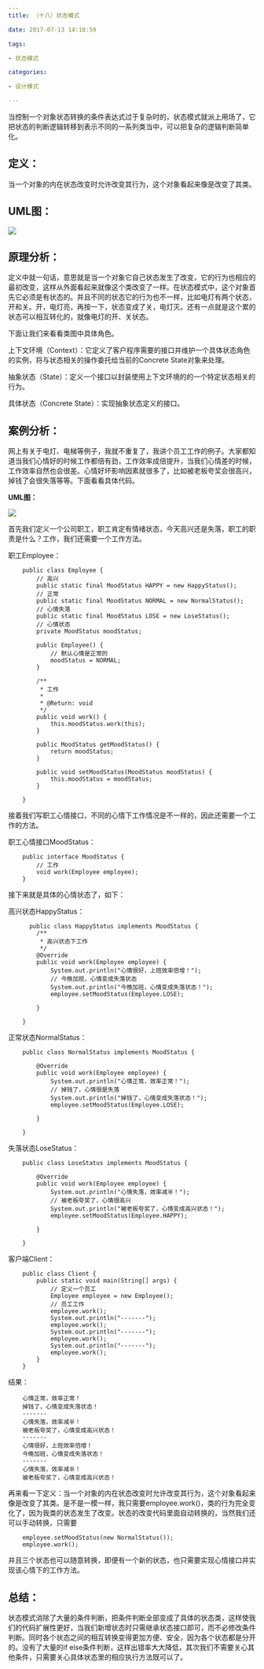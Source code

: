 ```yaml
---
title: （十八）状态模式

date: 2017-07-13 14:10:59

tags:

- 状态模式

categories: 

- 设计模式 

---
```


当控制一个对象状态转换的条件表达式过于复杂时的，状态模式就派上用场了，它把状态的判断逻辑转移到表示不同的一系列类当中，可以把复杂的逻辑判断简单化。


## **定义：** ##

当一个对象的内在状态改变时允许改变其行为，这个对象看起来像是改变了其类。

## **UML图：** ##

![](http://ops0jcxr8.bkt.clouddn.com/%E7%8A%B6%E6%80%81%E6%A8%A1%E5%BC%8F.png)


## **原理分析：** ##

定义中就一句话，意思就是当一个对象它自己状态发生了改变，它的行为也相应的最初改变，这样从外面看起来就像这个类改变了一样。在状态模式中，这个对象首先它必须是有状态的。并且不同的状态它的行为也不一样，比如电灯有两个状态，开和关。开，电灯亮，再按一下，状态变成了关，电灯灭。还有一点就是这个累的状态可以相互转化的，就像电灯的开、关状态。

下面让我们来看看类图中具体角色。

上下文环境（Context）：它定义了客户程序需要的接口并维护一个具体状态角色的实例，将与状态相关的操作委托给当前的Concrete State对象来处理。

抽象状态（State）：定义一个接口以封装使用上下文环境的的一个特定状态相关的行为。

具体状态（Concrete State）：实现抽象状态定义的接口。

## **案例分析：** ##

网上有关于电灯、电梯等例子，我就不重复了，我讲个员工工作的例子。大家都知道当我们心情好的时候工作都倍有劲，工作效率成倍提升，当我们心情差的时候，工作效率自然也会很差。心情好坏影响因素就很多了，比如被老板夸奖会很高兴，掉钱了会很失落等等。下面看看具体代码。

**UML图：**

![](http://ops0jcxr8.bkt.clouddn.com/%E7%8A%B6%E6%80%81%E6%A8%A1%E5%BC%8F%EF%BC%88%E4%BE%8B%E5%AD%90%EF%BC%89.png)


首先我们定义一个公司职工，职工肯定有情绪状态，今天高兴还是失落，职工的职责是什么？工作，我们还需要一个工作方法。


职工Employee：

	    public class Employee {
			// 高兴
			public static final MoodStatus HAPPY = new HappyStatus();
			// 正常
			public static final MoodStatus NORMAL = new NormalStatus();
			// 心情失落
			public static final MoodStatus LOSE = new LoseStatus();
			// 心情状态
			private MoodStatus moodStatus;
		
			public Employee() {
				// 默认心情是正常的
				moodStatus = NORMAL;
			}
		
			/**
			 * 工作
			 * 
			 * @Return: void
			 */
			public void work() {
				this.moodStatus.work(this);
			}
		
			public MoodStatus getMoodStatus() {
				return moodStatus;
			}
		
			public void setMoodStatus(MoodStatus moodStatus) {
				this.moodStatus = moodStatus;
			}
	
	    }

接着我们写职工心情接口，不同的心情下工作情况是不一样的，因此还需要一个工作的方法。

职工心情接口MoodStatus：

	    public interface MoodStatus {
			// 工作
			void work(Employee employee);
	    }

接下来就是具体的心情状态了，如下：

高兴状态HappyStatus：

		  public class HappyStatus implements MoodStatus {
			/**
			 * 高兴状态下工作
			 */
			@Override
			public void work(Employee employee) {
				System.out.println("心情很好，上班效率倍增！");
				// 今晚加班，心情变成失落状态
				System.out.println("今晚加班，心情变成失落状态！");
				employee.setMoodStatus(Employee.LOSE);
		
			}
	
	    }

正常状态NormalStatus：

	    public class NormalStatus implements MoodStatus {
	
			@Override
			public void work(Employee employee) {
				System.out.println("心情正常，效率正常！");
				// 掉钱了，心情很是失落
				System.out.println("掉钱了，心情变成失落状态！");
				employee.setMoodStatus(Employee.LOSE);
		
			}
	
	    }

失落状态LoseStatus：

	    public class LoseStatus implements MoodStatus {
	
			@Override
			public void work(Employee employee) {
				System.out.println("心情失落，效率减半！");
				// 被老板夸奖了，心情很高兴
				System.out.println("被老板夸奖了，心情变成高兴状态！");
				employee.setMoodStatus(Employee.HAPPY);
		
			}
	
	    }

客户端Client：

	    public class Client {
			public static void main(String[] args) {
				// 定义一个员工
				Employee employee = new Employee();
				// 员工工作
				employee.work();
				System.out.println("-------");
				employee.work();
				System.out.println("-------");
				employee.work();
				System.out.println("-------");
				employee.work();
			}
	    }

结果：

	    心情正常，效率正常！
	    掉钱了，心情变成失落状态！
	    -------
	    心情失落，效率减半！
	    被老板夸奖了，心情变成高兴状态！
	    -------
	    心情很好，上班效率倍增！
	    今晚加班，心情变成失落状态！
	    -------
	    心情失落，效率减半！
	    被老板夸奖了，心情变成高兴状态！


再来看一下定义：当一个对象的内在状态改变时允许改变其行为，这个对象看起来像是改变了其类。是不是一模一样，我只需要employee.work()，类的行为完全变化了，因为我类的状态发生了改变。状态的改变代码里面自动转换的，当然我们还可以手动转换，只需要

	    employee.setMoodStatus(new NormalStatus());
	    employee.work();

并且三个状态也可以随意转换，即便有一个新的状态，也只需要实现心情接口并实现该心情下的工作方法。

## **总结：** ##

状态模式消除了大量的条件判断，把条件判断全部变成了具体的状态类，这样使我们的代码扩展性更好，当我们新增状态时只需继承状态接口即可，而不必修改条件判断。同时各个状态之间的相互转换变得更加方便、安全，因为各个状态都是分开的。没有了大量的if else条件判断，这样出错率大大降低，其次我们不需要关心其他条件，只需要关心具体状态里的相应执行方法既可以了。

